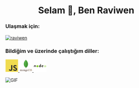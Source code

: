 <h1 align="center">Selam 👋, Ben Raviwen</h1>

<h3 align="left">Ulaşmak için:</h3>
<p align="left">
<a href="https://discord.gg/raviwen" target="blank"><img align="center" src="https://raw.githubusercontent.com/rahuldkjain/github-profile-readme-generator/master/src/images/icons/Social/discord.svg" alt="raviwen" height="30" width="40" /></a>
</p>

<h3 align="left">Bildiğim ve üzerinde çalıştığım diller:</h3>
<p align="left"> <a href="https://developer.mozilla.org/en-US/docs/Web/JavaScript" target="_blank"> <img src="https://raw.githubusercontent.com/devicons/devicon/master/icons/javascript/javascript-original.svg" alt="javascript" width="40" height="40"/> </a> <a href="https://www.mongodb.com/" target="_blank"> <img src="https://raw.githubusercontent.com/devicons/devicon/master/icons/mongodb/mongodb-original-wordmark.svg" alt="mongodb" width="40" height="40"/> </a> <a href="https://nodejs.org" target="_blank"> <img src="https://raw.githubusercontent.com/devicons/devicon/master/icons/nodejs/nodejs-original-wordmark.svg" alt="nodejs" width="40" height="40"/> </a> </p>

<img alt="GIF" src="http://media.tumblr.com/79b02d2fcdafd2f8c3161854d90ae327/tumblr_inline_mpj1hfJm951qz4rgp.gif"/> 
